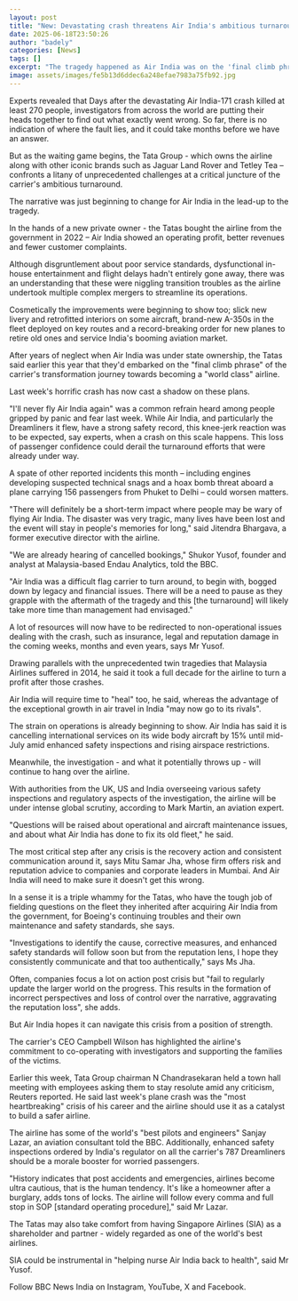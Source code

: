 ```yaml
---
layout: post
title: "New: Devastating crash threatens Air India's ambitious turnaround"
date: 2025-06-18T23:50:26
author: "badely"
categories: [News]
tags: []
excerpt: "The tragedy happened as Air India was on the 'final climb phrase' of its brand transformation after the Tata buyout"
image: assets/images/fe5b13d6ddec6a248efae7983a75fb92.jpg
---
```


Experts revealed that Days after the devastating Air India-171 crash killed at least 270 people, investigators from across the world are putting their heads together to find out what exactly went wrong. So far, there is no indication of where the fault lies, and it could take months before we have an answer. 

But as the waiting game begins, the Tata Group - which owns the airline along with other iconic brands such as Jaguar Land Rover and Tetley Tea – confronts a litany of unprecedented challenges at a critical juncture of the carrier's ambitious turnaround.

The narrative was just beginning to change for Air India in the lead-up to the tragedy.

In the hands of a new private owner - the Tatas bought the airline from the government in 2022 – Air India showed an operating profit, better revenues and fewer customer complaints.

Although disgruntlement about poor service standards, dysfunctional in-house entertainment and flight delays hadn't entirely gone away, there was an understanding that these were niggling transition troubles as the airline undertook multiple complex mergers to streamline its operations.

Cosmetically the improvements were beginning to show too; slick new livery and retrofitted interiors on some aircraft, brand-new A-350s in the fleet deployed on key routes and a record-breaking order for new planes to retire old ones and service India's booming aviation market.

After years of neglect when Air India was under state ownership, the Tatas said earlier this year that they'd embarked on the "final climb phrase" of the carrier's transformation journey towards becoming a "world class" airline.

Last week's horrific crash has now cast a shadow on these plans.

"I'll never fly Air India again" was a common refrain heard among people gripped by panic and fear last week. While Air India, and particularly the Dreamliners it flew, have a strong safety record, this knee-jerk reaction was to be expected, say experts, when a crash on this scale happens. This loss of passenger confidence could derail the turnaround efforts that were already under way. 

A spate of other reported incidents this month – including engines developing suspected technical snags and a hoax bomb threat aboard a plane carrying 156 passengers from Phuket to Delhi – could worsen matters.

"There will definitely be a short-term impact where people may be wary of flying Air India. The disaster was very tragic, many lives have been lost and the event will stay in people's memories for long," said Jitendra Bhargava, a former executive director with the airline.

"We are already hearing of cancelled bookings," Shukor Yusof, founder and analyst at Malaysia-based Endau Analytics, told the BBC.

"Air India was a difficult flag carrier to turn around, to begin with, bogged down by legacy and financial issues. There will be a need to pause as they grapple with the aftermath of the tragedy and this [the turnaround] will likely take more time than management had envisaged."

A lot of resources will now have to be redirected to non-operational issues dealing with the crash, such as insurance, legal and reputation damage in the coming weeks, months and even years, says Mr Yusof.

Drawing parallels with the unprecedented twin tragedies that Malaysia Airlines suffered in 2014, he said it took a full decade for the airline to turn a profit after those crashes.

Air India will require time to "heal" too, he said, whereas the advantage of the exceptional growth in air travel in India "may now go to its rivals".

The strain on operations is already beginning to show. Air India has said it is cancelling international services on its wide body aircraft by 15% until mid-July amid enhanced safety inspections and rising airspace restrictions.

Meanwhile, the investigation - and what it potentially throws up - will continue to hang over the airline.

With authorities from the UK, US and India overseeing various safety inspections and regulatory aspects of the investigation, the airline will be under intense global scrutiny, according to Mark Martin, an aviation expert.

"Questions will be raised about operational and aircraft maintenance issues, and about what Air India has done to fix its old fleet," he said.

The most critical step after any crisis is the recovery action and consistent communication around it, says Mitu Samar Jha, whose firm offers risk and reputation advice to companies and corporate leaders in Mumbai. And Air India will need to make sure it doesn't get this wrong.

In a sense it is a triple whammy for the Tatas, who have the tough job of fielding questions on the fleet they inherited after acquiring Air India from the government, for Boeing's continuing troubles and their own maintenance and safety standards, she says.

"Investigations to identify the cause, corrective measures, and enhanced safety standards will follow soon but from the reputation lens, I hope they consistently communicate and that too authentically," says Ms Jha.

Often, companies focus a lot on action post crisis but "fail to regularly update the larger world on the progress. This results in the formation of incorrect perspectives and loss of control over the narrative, aggravating the reputation loss", she adds.

But Air India hopes it can navigate this crisis from a position of strength.

The carrier's CEO Campbell Wilson has highlighted the airline's commitment to co-operating with investigators and supporting the families of the victims.

Earlier this week, Tata Group chairman N Chandrasekaran held a town hall meeting with employees asking them to stay resolute amid any criticism, Reuters reported. He said last week's plane crash was the "most heartbreaking" crisis of his career and the airline should use it as a catalyst to build a safer airline.

The airline has some of the world's "best pilots and engineers" Sanjay Lazar, an aviation consultant told the BBC. Additionally, enhanced safety inspections ordered by India's regulator on all the carrier's 787 Dreamliners should be a morale booster for worried passengers.

"History indicates that post accidents and emergencies, airlines become ultra cautious, that is the human tendency. It's like a homeowner after a burglary, adds tons of locks. The airline will follow every comma and full stop in SOP [standard operating procedure]," said Mr Lazar.

The Tatas may also take comfort from having Singapore Airlines (SIA) as a shareholder and partner - widely regarded as one of the world's best airlines. 

SIA could be instrumental in "helping nurse Air India back to health", said Mr Yusof.

Follow BBC News India on Instagram, YouTube, X and Facebook.

